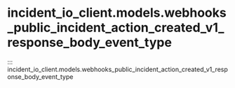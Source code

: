 # incident_io_client.models.webhooks_public_incident_action_created_v1_response_body_event_type

::: incident_io_client.models.webhooks_public_incident_action_created_v1_response_body_event_type